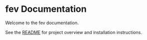 # fev Documentation

Welcome to the fev documentation.

See the [README](https://github.com/autogluon/fev) for project overview and installation instructions.
